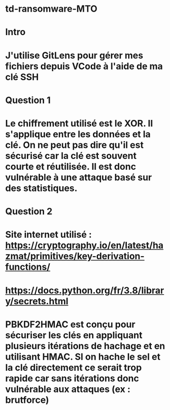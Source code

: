 # td-ransomware-MTO

# Intro
# J'utilise GitLens pour gérer mes fichiers depuis VCode à l'aide de ma clé SSH

# Question 1
# Le chiffrement utilisé est le XOR. Il s'applique entre les données et la clé. On ne peut pas dire qu'il est sécurisé car la clé est souvent courte et réutilisée. Il est donc vulnérable à une attaque basé sur des statistiques. 

# Question 2
# Site internet utilisé : https://cryptography.io/en/latest/hazmat/primitives/key-derivation-functions/
# https://docs.python.org/fr/3.8/library/secrets.html
# PBKDF2HMAC est conçu pour sécuriser les clés en appliquant plusieurs itérations de hachage et en utilisant HMAC. SI on hache le sel et la clé directement ce serait trop rapide car sans itérations donc vulnérable aux attaques (ex : brutforce)